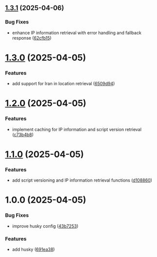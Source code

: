## [1.3.1](https://github.com/masihjahangiri/backhaul-easy/compare/v1.3.0...v1.3.1) (2025-04-06)


### Bug Fixes

* enhance IP information retrieval with error handling and fallback response ([62cfb15](https://github.com/masihjahangiri/backhaul-easy/commit/62cfb15edadedd2e2681bb70c65a387fb3141a0d))

# [1.3.0](https://github.com/masihjahangiri/backhaul-easy/compare/v1.2.0...v1.3.0) (2025-04-05)


### Features

* add support for Iran in location retrieval ([6509d94](https://github.com/masihjahangiri/backhaul-easy/commit/6509d94b1f9ac037805ad05aa6e24ecd34e1ef2c))

# [1.2.0](https://github.com/masihjahangiri/backhaul-easy/compare/v1.1.0...v1.2.0) (2025-04-05)


### Features

* implement caching for IP information and script version retrieval ([c73b4b8](https://github.com/masihjahangiri/backhaul-easy/commit/c73b4b8c4d29ea7dd71bda92a60f5913879f11a1))

# [1.1.0](https://github.com/masihjahangiri/backhaul-easy/compare/v1.0.0...v1.1.0) (2025-04-05)


### Features

* add script versioning and IP information retrieval functions ([d108860](https://github.com/masihjahangiri/backhaul-easy/commit/d108860b784ebf8fe9f8cfb227968934682067ac))

# 1.0.0 (2025-04-05)


### Bug Fixes

* improve husky config ([43b7253](https://github.com/masihjahangiri/backhaul-easy/commit/43b72536b5142be65f865443325bb9ed6d0c4e2c))


### Features

* add husky ([691ea38](https://github.com/masihjahangiri/backhaul-easy/commit/691ea389981abe8661921abb06345508ed7e1310))
